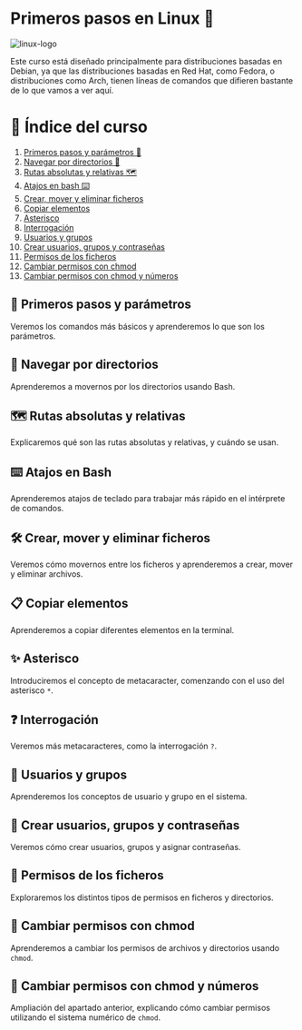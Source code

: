 # Primeros pasos en Linux 🐧

![linux-logo](https://github.com/user-attachments/assets/5fcb7316-e04b-44d0-a38c-b033ebacb89d)

Este curso está diseñado principalmente para distribuciones basadas en Debian, ya que las distribuciones basadas en Red Hat, como Fedora, o distribuciones como Arch, tienen líneas de comandos que difieren bastante de lo que vamos a ver aquí.

# 📖 Índice del curso

1. [Primeros pasos y parámetros 🚀](./1.Primeros_pasos_y_parámetros.md#1primeros-pasos-y-parámetros)
2. [Navegar por directorios 📂](./2.Navegar_por_directorios.md#2navegar-por-directorios)
3. [Rutas absolutas y relativas 🗺️](./3.Rutas_absolutas_y_relativas.md#rutas-absolutas-y-relativas)
4. [Atajos en bash ⌨️](./4.Atajos_en_bash.md#atajos-en-bash)
5. [Crear, mover y eliminar ficheros](#crear-mover-y-eliminar-ficheros)
6. [Copiar elementos](#copiar-elementos)
7. [Asterisco](#asterisco)
8. [Interrogación](#interrogación)
9. [Usuarios y grupos](#usuarios-y-grupos)
10. [Crear usuarios, grupos y contraseñas](#crear-usuarios-grupos-y-contraseñas)
11. [Permisos de los ficheros](#permisos-de-los-ficheros)
12. [Cambiar permisos con chmod](#cambiar-permisos-con-chmod)
13. [Cambiar permisos con chmod y números](#cambiar-permisos-con-chmod-y-números)

## 🚀 Primeros pasos y parámetros

Veremos los comandos más básicos y aprenderemos lo que son los parámetros.

## 📂 Navegar por directorios

Aprenderemos a movernos por los directorios usando Bash.

## 🗺️ Rutas absolutas y relativas

Explicaremos qué son las rutas absolutas y relativas, y cuándo se usan.

## ⌨️ Atajos en Bash

Aprenderemos atajos de teclado para trabajar más rápido en el intérprete de comandos.

## 🛠️ Crear, mover y eliminar ficheros

Veremos cómo movernos entre los ficheros y aprenderemos a crear, mover y eliminar archivos.

## 📋 Copiar elementos

Aprenderemos a copiar diferentes elementos en la terminal.

## ✨ Asterisco

Introduciremos el concepto de metacaracter, comenzando con el uso del asterisco `*`.

## ❓ Interrogación

Veremos más metacaracteres, como la interrogación `?`.

## 👤 Usuarios y grupos

Aprenderemos los conceptos de usuario y grupo en el sistema.

## 👥 Crear usuarios, grupos y contraseñas

Veremos cómo crear usuarios, grupos y asignar contraseñas.

## 🔐 Permisos de los ficheros

Exploraremos los distintos tipos de permisos en ficheros y directorios.

## 🔧 Cambiar permisos con chmod

Aprenderemos a cambiar los permisos de archivos y directorios usando `chmod`.

## 🔢 Cambiar permisos con chmod y números

Ampliación del apartado anterior, explicando cómo cambiar permisos utilizando el sistema numérico de `chmod`.
